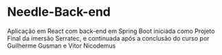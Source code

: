 # Needle-Back-end

Aplicação em React com back-end em Spring Boot iniciada como Projeto Final da imersão Serratec, e continuada após a conclusão do curso por Guilherme Gusman e Vitor Nicodemus
